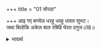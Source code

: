 +++
title = "01 सोरठा"

+++
आइ गए बगमेल धरहु धरहु धावत सुभट।  
जथा बिलोकि अकेल बाल रबिहि घेरत दनुज॥18॥  

<details><summary>भावार्थ</summary>

'पकडो-पकडो' पुकारते हुए राक्षस योद्धा बाग छोडकर (बडी तेजी से) दौडे हुए आए (और उन्होन्ने श्री रामजी को चारों ओर से घेर लिया), जैसे बालसूर्य (उदयकालीन सूर्य) को अकेला देखकर मन्देह नामक दैत्य घेर लेते हैं॥18॥  
</details>



